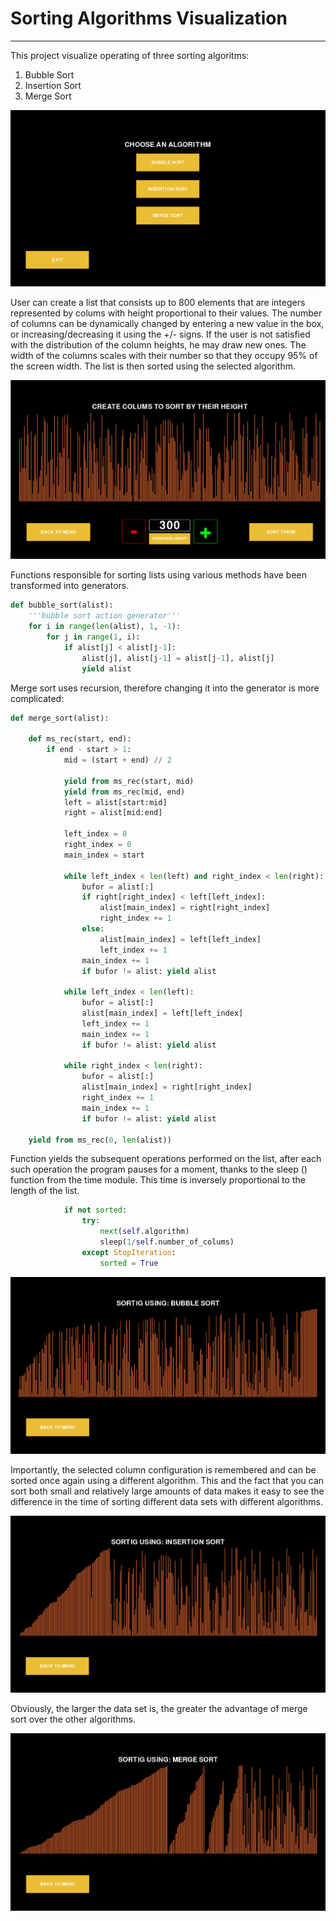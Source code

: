 # Sorting Algorithms Visualization
---
This project visualize operating of three sorting algoritms:
1. Bubble Sort
1. Insertion Sort
1. Merge Sort

![](images/menu.png)

User can create a list that consists up to 800 elements that are integers represented by colums with height proportional to their values. The number of columns can be dynamically changed by entering a new value in the box, or increasing/decreasing it using the +/- signs. 
If the user is not satisfied with the distribution of the column heights, he may draw new ones. The width of the columns scales with their number so that they occupy 95% of the screen width.
The list is then sorted using the selected algorithm. 

![](images/colums.png)

Functions responsible for sorting lists using various methods have been transformed into generators.
```python
def bubble_sort(alist):
    '''bubble sort action generator'''
    for i in range(len(alist), 1, -1):
        for j in range(1, i):
            if alist[j] < alist[j-1]:
                alist[j], alist[j-1] = alist[j-1], alist[j]
                yield alist
```
Merge sort uses recursion, therefore changing it into the generator is more complicated:
```python
def merge_sort(alist):

    def ms_rec(start, end):
        if end - start > 1:
            mid = (start + end) // 2

            yield from ms_rec(start, mid)
            yield from ms_rec(mid, end)
            left = alist[start:mid]
            right = alist[mid:end]
        
            left_index = 0
            right_index = 0
            main_index = start

            while left_index < len(left) and right_index < len(right):
                bufor = alist[:]
                if right[right_index] < left[left_index]:
                    alist[main_index] = right[right_index]
                    right_index += 1
                else:
                    alist[main_index] = left[left_index]
                    left_index += 1
                main_index += 1
                if bufor != alist: yield alist
            
            while left_index < len(left):
                bufor = alist[:]
                alist[main_index] = left[left_index]
                left_index += 1
                main_index += 1
                if bufor != alist: yield alist

            while right_index < len(right):
                bufor = alist[:]
                alist[main_index] = right[right_index]
                right_index += 1
                main_index += 1
                if bufor != alist: yield alist

    yield from ms_rec(0, len(alist))
```
Function yields the subsequent operations performed on the list, after each such operation the program pauses for a moment, thanks to the sleep () function from the time module. This time is inversely proportional to the length of the list.
```python
            if not sorted:
                try:
                    next(self.algorithm)
                    sleep(1/self.number_of_colums)
                except StopIteration:
                    sorted = True
```

![](images/bubble.png)

Importantly, the selected column configuration is remembered and can be sorted once again using a different algorithm. This and the fact that you can sort both small and relatively large amounts of data makes it easy to see the difference in the time of sorting different data sets with different algorithms.

![](images/insertion.png)

Obviously, the larger the data set is, the greater the advantage of merge sort over the other algorithms.

![](images/merge.png)
